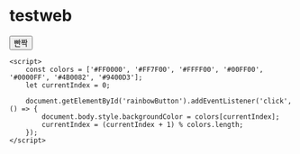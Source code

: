 # testweb
<html lang="ko">
<head>
    <meta charset="UTF-8">
    <meta name="viewport" content="width=device-width, initial-scale=1.0">
    <title>무지개 색 변경</title>
    <style>
        body {
            transition: background-color 1s;
        }
    </style>
</head>
<body>
    <button id="rainbowButton">빤짝</button>

    <script>
        const colors = ['#FF0000', '#FF7F00', '#FFFF00', '#00FF00', '#0000FF', '#4B0082', '#9400D3'];
        let currentIndex = 0;

        document.getElementById('rainbowButton').addEventListener('click', () => {
            document.body.style.backgroundColor = colors[currentIndex];
            currentIndex = (currentIndex + 1) % colors.length;
        });
    </script>
</body>
</html>
